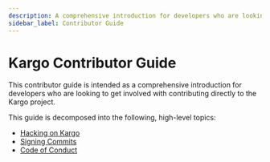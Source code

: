 ```yaml
---
description: A comprehensive introduction for developers who are looking to get involved with contributing directly to the Kargo project
sidebar_label: Contributor Guide
---
```


# Kargo Contributor Guide

This contributor guide is intended as a comprehensive introduction for
developers who are looking to get involved with contributing directly to the
Kargo project.

This guide is decomposed into the following, high-level topics:

* [Hacking on Kargo](./10-hacking-on-kargo.md)
* [Signing Commits](./20-signing-commits.md)
* [Code of Conduct](./30-code-of-conduct.md)
